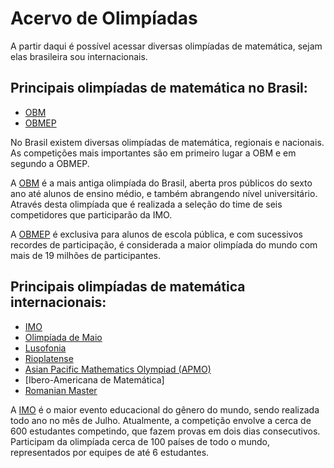 # Acervo de Olimpíadas

A partir daqui é possível acessar diversas olimpíadas de matemática, sejam elas brasileira sou internacionais.

## Principais olimpíadas de matemática no Brasil:

- [OBM]()
- [OBMEP]()

No Brasil existem diversas olimpíadas de matemática, regionais e nacionais. As competições mais importantes são em primeiro lugar a OBM e em segundo a OBMEP. 

A [OBM]() é a mais antiga olimpíada do Brasil, aberta pros públicos do sexto ano até alunos de ensino médio, e também abrangendo nível universitário. Através desta olimpíada que é realizada a seleção do time de seis competidores que participarão da IMO.

A [OBMEP]() é exclusiva para alunos de escola pública, e com sucessivos recordes de participação, é considerada a maior olimpíada do mundo com mais de 19 milhões de participantes.

## Principais olimpíadas de matemática internacionais:

- [IMO]()
- [Olimpíada de Maio]()
- [Lusofonia]()
- [Rioplatense]()
- [Asian Pacific Mathematics Olympiad (APMO)]()
- [Ibero-Americana de Matemática]
- [Romanian Master]()

A [IMO]() é o maior evento educacional do gênero do mundo, sendo realizada todo ano no mês de Julho. Atualmente, a competição envolve a cerca de 600 estudantes competindo, que fazem provas em dois dias consecutivos. Participam da olimpíada cerca de 100 países de todo o mundo, representados por equipes de até 6 estudantes.
